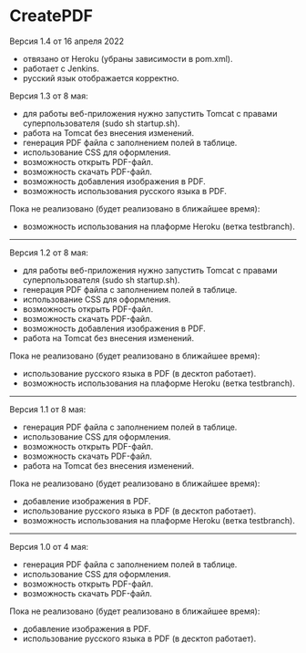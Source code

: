 
# CreatePDF

Версия 1.4 от 16 апреля 2022
- отвязано от Heroku (убраны зависимости в pom.xml).
- работает с Jenkins.
- русский язык отображается корректно.

Версия 1.3 от 8 мая:
- для работы веб-приложения нужно запустить Tomcat с правами суперпользователя (sudo sh startup.sh).
- работа на Tomcat без внесения изменений.
- генерация PDF файла с заполнением полей в таблице.
- использование CSS для оформления.
- возможность открыть PDF-файл.
- возможность скачать PDF-файл.
- возможность добавления изображения в PDF.
- возможность использования русского языка в PDF.

Пока не реализовано (будет реализовано в ближайшее время):
- возможность использования на плаформе Heroku (ветка testbranch).
____________________________________________________________________
Версия 1.2 от 8 мая:
- для работы веб-приложения нужно запустить Tomcat с правами суперпользователя (sudo sh startup.sh).
- генерация PDF файла с заполнением полей в таблице.
- использование CSS для оформления.
- возможность открыть PDF-файл.
- возможность скачать PDF-файл.
- возможность добавления изображения в PDF.
- работа на Tomcat без внесения изменений.

Пока не реализовано (будет реализовано в ближайшее время):
- использование русского языка в PDF (в десктоп работает).
- возможность использования на плаформе Heroku (ветка testbranch).
____________________________________________________________________
Версия 1.1 от 8 мая:
- генерация PDF файла с заполнением полей в таблице.
- использование CSS для оформления.
- возможность открыть PDF-файл.
- возможность скачать PDF-файл.
- работа на Tomcat без внесения изменений.

Пока не реализовано (будет реализовано в ближайшее время):
- добавление изображения в PDF.
- использование русского языка в PDF (в десктоп работает).
- возможность использования на плаформе Heroku (ветка testbranch).
____________________________________________________________________
Версия 1.0 от 4 мая:
- генерация PDF файла с заполнением полей в таблице.
- использование CSS для оформления.
- возможность открыть PDF-файл.
- возможность скачать PDF-файл.

Пока не реализовано (будет реализовано в ближайшее время):
- добавление изображения в PDF.
- использование русского языка в PDF (в десктоп работает).
